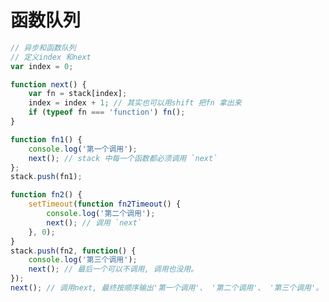 <!--
Created: Mon Aug 26 2019 15:17:10 GMT+0800 (China Standard Time)
Modified: Mon Aug 26 2019 15:17:10 GMT+0800 (China Standard Time)
-->
# 函数队列   

``` js
// 异步和函数队列
// 定义index 和next
var index = 0;

function next() {
    var fn = stack[index];
    index = index + 1; // 其实也可以用shift 把fn 拿出来
    if (typeof fn === 'function') fn();
}

function fn1() {
    console.log('第一个调用');
    next(); // stack 中每一个函数都必须调用 `next` 
};
stack.push(fn1);

function fn2() {
    setTimeout(function fn2Timeout() {
        console.log('第二个调用');
        next(); // 调用 `next` 
    }, 0);
}
stack.push(fn2, function() {
    console.log('第三个调用');
    next(); // 最后一个可以不调用, 调用也没用。 
});
next(); // 调用next, 最终按顺序输出'第一个调用'、 '第二个调用'、 '第三个调用'。 
```

